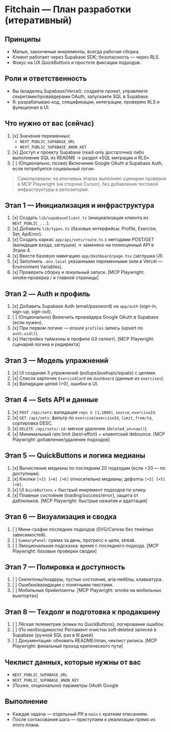 # Fitchain — План разработки (итеративный)

## Принципы
- Малые, законченые инкременты, всегда рабочая сборка.
- Клиент работает через Supabase SDK; безопасность — через RLS.
- Фокус на UX QuickButtons и простоте фиксации подходов.

## Роли и ответственность
- Вы (владелец Supabase/Vercel): создаёте проект, управляете секретами/провайдерами OAuth, запускаете SQL в Supabase.
- Я: разрабатываю код, спецификации, интеграции, проверяю RLS и функционал в UI.

## Что нужно от вас (сейчас)
1. [x] Значения переменных:
   - `NEXT_PUBLIC_SUPABASE_URL`
   - `NEXT_PUBLIC_SUPABASE_ANON_KEY`
2. [x] Доступ к проекту Supabase (read-only достаточно) либо выполнение SQL из README → раздел «SQL миграции и RLS».
3. [ ] (Опционально, позже) Включение Google OAuth в Supabase Auth, если потребуется социальный логин.

> Самопроверки: на ключевых этапах выполняю сценарии проверки в MCP Playwright (на стороне Cursor), без добавления тестовой инфраструктуры в репозиторий.

## Этап 1 — Инициализация и инфраструктура
1. [x] Создать `lib/supabaseClient.ts` (инициализация клиента из `NEXT_PUBLIC_...`).
2. [x] Добавить `lib/types.ts` (базовые интерфейсы: Profile, Exercise, Set, ApiError).
3. [x] Создать каркас `app/api/sets/route.ts` с методами POST/GET (валидация входа, заглушки) → заменено на полноценный API в Этапе 4.
4. [x] Ввести базовую навигацию `app/dashboard/page.tsx` (заглушка UI). 
5. [x] Заполнить `.env.local` указанными переменными (или в Vercel — Environment Variables).
6. [x] Проверить сборку и локальный запуск. [MCP Playwright: smoke‑проверка / и главной страницы]

## Этап 2 — Auth и профиль
1. [x] Добавить Supabase Auth (email/password) на `app/auth` (sign-in, sign-up, sign-out).
2. [ ] (Опционально) Включить провайдера Google OAuth в Supabase (если нужен).
3. [x] При первом логине — ensure `profiles` запись (upsert по `auth.uid()`).
4. [x] Настройка таймзоны в профиле (UI селект). [MCP Playwright: сценарий логина и редиректа]

## Этап 3 — Модель упражнений
1. [x] UI создания 3 упражнений (pullups/pushups/squats) с целями.
2. [x] Список карточек `ExerciseCard` на `dashboard` (данные из `exercises`).
3. [x] Валидации целей (>0), ошибки в UI.

## Этап 4 — Sets API и данные
1. [x] `POST /api/sets`: валидация `reps ∈ [1,1000]`, `source`, `exerciseId`.
2. [x] `GET /api/sets`: фильтр по `exercise|exerciseId`, `limit`, `from/to`, сортировка DESC.
3. [x] `DELETE /api/sets/:id`: мягкое удаление (`deleted_at=now()`).
4. [x] Минимальный rate limit (best‑effort) + клиентский debounce. [MCP Playwright: добавление/удаление подходов]

## Этап 5 — QuickButtons и логика медианы
1. [x] Вычисление медианы по последним 20 подходам (если <20 — по доступным).
2. [x] Кнопки `[+2] [+4] [+6]` относительно медианы; дефолты `[+3] [+5] [+8]`.
3. [x] UI `QuickButtons` + быстрый инкремент подходов по клику.
4. [x] Плавные состояния (loading/success/error), защита от даблкликов. [MCP Playwright: быстрые нажатия и адаптация]

## Этап 6 — Визуализация и сводка
1. [ ] Мини-график последних подходов (SVG/Canvas без тяжёлых зависимостей).
2. [ ] `SummaryPanel`: сумма за день, прогресс к цели, streak.
3. [ ] Эмоциональная подсказка: время с последнего подхода. [MCP Playwright: базовые проверки сводки]

## Этап 7 — Полировка и доступность
1. [ ] Скелетоны/лоадеры, пустые состояния, aria‑лейблы, клавиатура.
2. [ ] Ошибки/валидации с понятными текстами.
3. [ ] Мобильные брейкпоинты. [MCP Playwright: smoke на мобильных вьюпортах]

## Этап 8 — Техдолг и подготовка к продакшену
1. [ ] Лёгкая телеметрия (клики по QuickButtons), логирование ошибок.
2. [ ] (По необходимости) Регламент очистки soft‑deleted записей в Supabase (ручной SQL раз в N дней).
3. [ ] Документация: обновить README/план, чеклист релиса. [MCP Playwright: финальный проход критического пути]

## Чеклист данных, которые нужны от вас
- `NEXT_PUBLIC_SUPABASE_URL`
- `NEXT_PUBLIC_SUPABASE_ANON_KEY`
- (Позже, опционально) параметры OAuth Google

## Выполнение
- Каждая задача — отдельный PR в `main` с кратким описанием.
- После согласования шага — приступаем к реализации прямо из этого плана.
